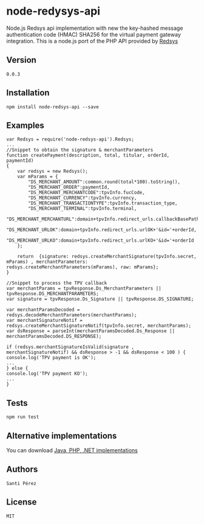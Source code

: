 # node-redysys-api

Node.js Redsys api implementation with new the key-hashed message authentication code (HMAC) SHA256 for the virtual payment gateway integration. This is a node.js port of the PHP API provided by [Redsys](http://www.redsys.es/)

## Version
	0.0.3

## Installation

	npm install node-redsys-api --save
	
## Examples
```
var Redsys = require('node-redsys-api').Redsys;
...
//Snippet to obtain the signature & merchantParameters
function createPayment(description, total, titular, orderId, paymentId)
{
    var redsys = new Redsys();
    var mParams = {
        "DS_MERCHANT_AMOUNT":common.round(total*100).toString(),
        "DS_MERCHANT_ORDER":paymentId,
        "DS_MERCHANT_MERCHANTCODE":tpvInfo.fucCode,
        "DS_MERCHANT_CURRENCY":tpvInfo.currency,
        "DS_MERCHANT_TRANSACTIONTYPE":tpvInfo.transaction_type,
        "DS_MERCHANT_TERMINAL":tpvInfo.terminal,
        "DS_MERCHANT_MERCHANTURL":domain+tpvInfo.redirect_urls.callbackBasePath+'/'+orderId,
        "DS_MERCHANT_URLOK":domain+tpvInfo.redirect_urls.urlOK+'&id='+orderId,
        "DS_MERCHANT_URLKO":domain+tpvInfo.redirect_urls.urlKO+'&id='+orderId
    };

    return  {signature: redsys.createMerchantSignature(tpvInfo.secret, mParams) , merchantParameters: redsys.createMerchantParameters(mParams), raw: mParams};
}

//Snippet to process the TPV callback
var merchantParams = tpvResponse.Ds_MerchantParameters || tpvResponse.DS_MERCHANTPARAMETERS;
var signature = tpvResponse.Ds_Signature || tpvResponse.DS_SIGNATURE;

var merchantParamsDecoded = redsys.decodeMerchantParameters(merchantParams);
var merchantSignatureNotif = redsys.createMerchantSignatureNotif(tpvInfo.secret, merchantParams);
var dsResponse = parseInt(merchantParamsDecoded.Ds_Response || merchantParamsDecoded.DS_RESPONSE);

if (redsys.merchantSignatureIsValid(signature , merchantSignatureNotif) && dsResponse > -1 && dsResponse < 100 ) {
console.log('TPV payment is OK');
...
} else {
console.log('TPV payment KO');
...
}
```

## Tests
	
	npm run test
	
## Alternative implementations

You can download [Java, PHP, .NET implementations](http://www.redsys.es/#descargas)

## Authors

	Santi Pérez

## License

	MIT
